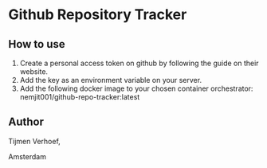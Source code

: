 # Github Repository Tracker

## How to use

1) Create a personal access token on github by following the guide on their website.
2) Add the key as an environment variable on your server.
3) Add the following docker image to your chosen container orchestrator: nemjit001/github-repo-tracker:latest

## Author
Tijmen Verhoef,

Amsterdam
